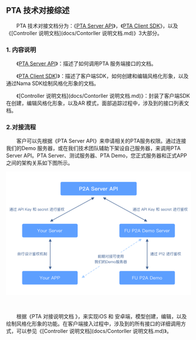 ## PTA 技术对接综述

&emsp;&emsp;PTA 技术对接文档分为：《[PTA Server API](docs/PTA%20Server%20API.pdf)》，《[PTA Client SDK](docs/PTA%20Client%20SDK.md)》，以及《[Controller 说明文档](docs/Contorller 说明文档.md)》3大部分。

### 1. 内容说明

&emsp;&emsp;《[PTA Server API](docs/PTA%20Server%20API.pdf)》：描述了如何调用PTA 服务端接口的文档。

&emsp;&emsp;《[PTA Client SDK](docs/PTA%20Client%20SDK.md))》：描述了客户端SDK，如何创建和编辑风格化形象，以及通过Nama SDK绘制风格化形象的文档。

&emsp;&emsp;《[Controller 说明文档](docs/Contorller 说明文档.md)》：封装了客户端SDK在创建，编辑风格化形象，以及AR 模式，面部追踪过程中，涉及到的接口列表文档。	

### 2.对接流程

&emsp;&emsp;客户可以先根据《PTA Server API》来申请相关的PTA服务权限。通过连接我们的Demo 服务器，或在我们技术团队辅助下架设自己服务器，来调用PTA Server API。PTA Server、测试服务器、PTA Demo，您正式服务器和正式APP之间的架构关系如下图所示。

<img src=".\docs\res\PTA_structure.png"  />

​	

&emsp;&emsp;根据《PTA 对接说明文档 》，来实现iOS 和 安卓端，模型创建，编辑，以及绘制风格化形象的功能。在客户端接入过程中，涉及到的所有接口的详细调用方式，可以参见《[Controller 说明文档](docs/Contorller 说明文档.md)》。
